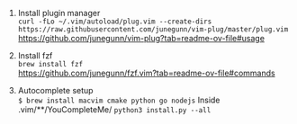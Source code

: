 1. Install plugin manager  
`curl -fLo ~/.vim/autoload/plug.vim --create-dirs https://raw.githubusercontent.com/junegunn/vim-plug/master/plug.vim`  
https://github.com/junegunn/vim-plug?tab=readme-ov-file#usage

2. Install fzf  
`brew install fzf`  
https://github.com/junegunn/fzf.vim?tab=readme-ov-file#commands  

3. Autocomplete setup    
`$ brew install macvim cmake python go nodejs`
Inside .vim/**/YouCompleteMe/ `python3 install.py --all`
